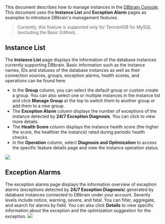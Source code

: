 This document describes how to manage instances in the [DBbrain Console](https://console.cloud.tencent.com/dbbrain/analysis). This document uses the **Instance List** and **Exception Alarm** pages as examples to introduce DBbrain's management features.
>Currently, this feature is supported only for TencentDB for MySQL (excluding the Basic Edition).

## Instance List
The **Instance List** page displays the information of the database instances currently supporting DBbrain. Basic information such as the instance names, IDs and statuses of the database instances as well as their connection sources, groups, exception alarms, health scores, and operations can be found here.
- In the **Group** column, you can select the default group or custom create a group. You can also select one or multiple instances in the instance list and click **Manage Group** at the top to switch them to another group or add them to a new group.
- The **Exception Alarm** column displays the number of exceptions of the instance detected by **24/7 Exception Diagnosis**. You can click to view more details.
- The **Health Score** column displays the instance health score (the higher the score, the healthier the instance) rated during periodic health checks.
- In the **Operation** column, select **Diagnosis and Optimization** to access the specific feature details page and view the instance operation status.

![](https://main.qcloudimg.com/raw/3d4dcfd44e68c6b4a8223eedac65aa66.png)
 
## Exception Alarms
The exception alarms page displays the information overview of exception alarms (exceptions detected by **24/7 Exception Diagnosis**) generated by database instances connected to DBbrain under your account.
Severity levels include notice, warning, severe, and fatal. You can filter, aggregate, and search for alarms by field. You can also click **Details** to view specific information about the exception and the optimization suggestion for the exception.
![](https://main.qcloudimg.com/raw/201e718a0526349944940d39ae46f9c8.png)
 
